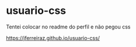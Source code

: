 # usuario-css
Tentei colocar no readme do perfil e não pegou css

https://jferreiraz.github.io/usuario-css/
